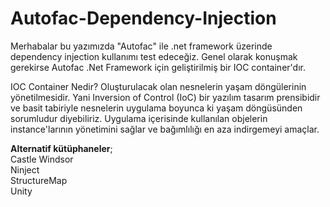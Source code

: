 # Autofac-Dependency-Injection

Merhabalar bu yazımızda "Autofac" ile .net framework üzerinde dependency injection kullanımı test edeceğiz. Genel olarak konuşmak gerekirse Autofac .Net Framework için geliştirilmiş bir IOC container'dır.

IOC Container Nedir?
Oluşturulacak olan nesnelerin yaşam döngülerinin yönetilmesidir. Yani Inversion of Control (IoC) bir yazılım tasarım prensibidir ve basit tabiriyle nesnelerin uygulama boyunca ki yaşam döngüsünden sorumludur diyebiliriz. Uygulama içerisinde kullanılan objelerin instance'larının yönetimini sağlar ve bağımlılığı en aza indirgemeyi amaçlar. 

<b>Alternatif kütüphaneler</b>; <br/>
Castle Windsor <br/>
Ninject <br/>
StructureMap <br/>
Unity
